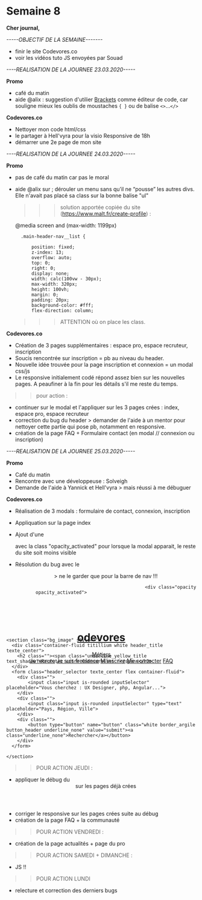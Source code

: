 # Semaine 8

**Cher journal,**

_-----OBJECTIF DE LA SEMAINE-------_

- finir le site Codevores.co
- voir les vidéos tuto JS envoyées par Souad


_----REALISATION DE LA JOURNEE 23.03.2020-----_

**Promo**

- café du matin
- aide @alix : suggestion d'utilier [Brackets](http://brackets.io/) comme éditeur de code, car souligne mieux les oublis de moustaches `{ }` ou de balise `<>`...`</>`

**Codevores.co**

- Nettoyer mon code html/css
- le partager à Hell'vyra pour la visio Responsive de 18h
- démarrer une 2e page de mon site


_----REALISATION DE LA JOURNEE 24.03.2020-----_

**Promo**

- pas de café du matin car pas le moral
- aide @alix sur ; dérouler un menu sans qu’il ne “pousse” les autres divs. Elle n'avait pas placé sa class sur la bonne balise "ul"
  
  >>>  solution apportée copiée du site (https://www.malt.fr/create-profile) : 
  
  @media screen and (max-width: 1199px)
        
        .main-header-nav__list {

            position: fixed;
            z-index: 13;
            overflow: auto;
            top: 0;
            right: 0;
            display: none;
            width: calc(100vw - 30px);
            max-width: 320px;
            height: 100vh;
            margin: 0;
            padding: 20px;
            background-color: #fff;
            flex-direction: column;
    
    >>> ATTENTION où on place les class.


**Codevores.co**

- Création de 3 pages supplémentaires : espace pro, espace recruteur, inscription
- Soucis rencontrée sur inscription = pb au niveau du header.
- Nouvelle idée trouvée pour la page inscription et connexion = un modal css/js
- Le responsive initialement codé répond assez bien sur les nouvelles pages. A peaufiner à la fin pour les détails s'il me reste du temps.

>> pour action : 
- continuer sur le modal et l'appliquer sur les 3 pages crées : index, espace pro, espace recruteur
- correction du bug du header > demander de l'aide à un mentor pour nettoyer cette partie qui pose pb, notamment en responsive.
- création de la page FAQ + Formulaire contact (en modal // connexion ou inscription)


_----REALISATION DE LA JOURNEE 25.03.2020-----_

**Promo**
- Café du matin 
- Rencontre avec une développeuse : Solveigh
- Demande de l'aide à Yannick et Hell'vyra > mais réussi à me débuguer


**Codevores.co**
- Réalisation de 3 modals : formulaire de contact, connexion, inscription
- Appliquation sur la page index
- Ajout d'une <div> avec la class "opacity_activated" pour lorsque la modal apparait, le reste du site soit moins visible
- Résolution du bug avec le <header> > ne le garder que pour la barre de nav !!! 
    
    <!------------ MENU ----------------------->
                                                      <div class="opacity opacity_activated">                                 
<header class="" style="height:0">
      <div class="container-fluid header_menu flex">
          <div class="header_logo">
            <a href="index.html" class="no_border_hover">
                <img src="assets/logo/codevores.png" alt="" class="logo">
                <h1 class="allerta white">odevores</h1>
            </a>
          </div>
          <div class="titillium text_shadow menu_metiers">
            <a href="#"><span class="white">Métiers</span></a>
          </div>
          <nav class="">
              <a href="recruteur_space.html" class="titillium border_argile white no_border_hover">Je recrute</a>
              <a href="pro_space.html" class="titillium border_argile white no_border_hover">Je suis freelance</a>
              <a href="inscription.html" class="titillium white text_shadow subscribe">M'inscrire</a>
              <a href="connexion.html" class="titillium white text_shadow connexion">Me connecter</a>
              <a href="help.html" class="titillium white text_shadow">FAQ</a>
          </nav>
          <div class="i_header">
            <i class="fas fa-hamburger"></i>
          </div>
      </div>
</header>

  <!------------ COUVERTURE ----------------------->

    <section class="bg_image" style="">
      <div class="container-fluid titillium white header_title texte_center">
        <h2 class=""><span class="underline_yellow_title text_shadow">Recrutez votre Codevoreuses !</span></h2>
      </div>
      <form class="header_selector texte_center flex container-fluid">
        <div class="">
            <input class="input is-rounded inputSelector" placeholder="Vous cherchez : UX Designer, php, Angular...">
        </div>
        <div class="">
            <input class="input is-rounded inputSelector" type="text" placeholder="Pays, Région, Ville">
        </div>
        <div class="">
            <button type="button" name="button" class="white border_argile button_header underline_none" value="submit"><a class="underline_none">Rechercher</a></button>
        </div>
      </form>

    </section>

    
>> POUR ACTION JEUDI :
- appliquer le débug du <header> sur les pages déjà crées 
- corriger le responsive sur les pages crées suite au débug
- création de la page FAQ + la communauté

>> POUR ACTION VENDREDI :
- création de la page actualités + page du pro

>> POUR ACTION SAMEDI + DIMANCHE : 
- JS !!

>> POUR ACTION LUNDI
- relecture et correction des derniers bugs

